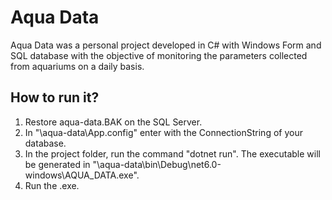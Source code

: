 # Aqua Data
Aqua Data was a personal project developed in C# with Windows Form and SQL database with the objective of monitoring the parameters collected from aquariums on a daily basis.

## How to run it?
1. Restore aqua-data.BAK on the SQL Server.
2. In "\aqua-data\App.config" enter with the ConnectionString of your database.
3. In the project folder, run the command "dotnet run". The executable will be generated in "\aqua-data\bin\Debug\net6.0-windows\AQUA_DATA.exe".
4. Run the .exe.
